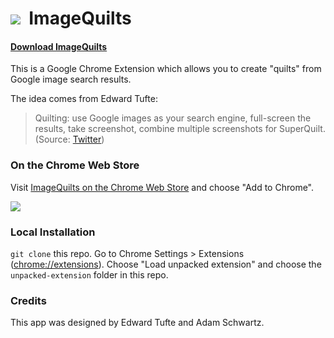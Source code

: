 # ![](https://raw.github.com/adamschwartz/imagequilts/master/unpacked-extension/icons/icon48.png) &nbsp;ImageQuilts

#### [Download ImageQuilts](https://chrome.google.com/webstore/detail/imagequilts/ceebcpbapdnfnkhfogkbhbgknhgnaoee)

This is a Google Chrome Extension which allows you to create "quilts" from Google image search results.

The idea comes from Edward Tufte:

> Quilting: use Google images as your search engine, full-screen the results, take screenshot, combine multiple screenshots for SuperQuilt.
(Source: [Twitter](https://twitter.com/EdwardTufte/status/314851425349955585))

### On the Chrome Web Store

Visit [ImageQuilts on the Chrome Web Store](https://chrome.google.com/webstore/detail/imagequilts/ceebcpbapdnfnkhfogkbhbgknhgnaoee) and choose "Add to Chrome".

[<img src="https://s3.amazonaws.com/uploads.hipchat.com/10819/42395/dfzab6ugxvq9337/upload.png">](https://www.paypal.com/cgi-bin/webscr?cmd=_s-xclick&hosted_button_id=D6XM3J8GW548W)

### Local Installation

`git clone` this repo. Go to Chrome Settings > Extensions ([chrome://extensions](chrome://extensions)). Choose "Load unpacked extension" and choose the `unpacked-extension` folder in this repo.

### Credits

This app was designed by Edward Tufte and Adam Schwartz.
